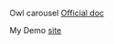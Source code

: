 Owl carousel [Official doc](https://owlcarousel2.github.io/OwlCarousel2/docs/started-welcome.html)

My Demo [site](https://extraordinary-smakager-d430bd.netlify.app/)
